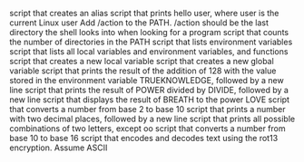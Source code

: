 script that creates an alias
script that prints hello user, where user is the current Linux user
Add /action to the PATH. /action should be the last directory the shell looks into when looking for a program
script that counts the number of directories in the PATH
script that lists environment variables
script that lists all local variables and environment variables, and functions
script that creates a new local variable
script that creates a new global variable
script that prints the result of the addition of 128 with the value stored in the environment variable TRUEKNOWLEDGE, followed by a new line
script that prints the result of POWER divided by DIVIDE, followed by a new line
script that displays the result of BREATH to the power LOVE
script that converts a number from base 2 to base 10
script that prints a number with two decimal places, followed by a new line
script that prints all possible combinations of two letters, except oo
script that converts a number from base 10 to base 16
script that encodes and decodes text using the rot13 encryption. Assume ASCII
